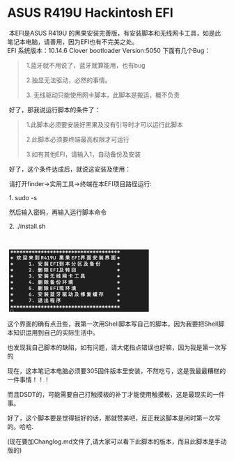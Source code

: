#  ASUS R419U Hackintosh EFI 


​      本EFI是ASUS R419U 的黑果安装完善版，有安装脚本和无线网卡工具，如是此笔记本电脑，请善用，因为EFI也有不完美之处。
​        
       EFI 系统版本：10.14.6
       Clover bootloader Version:5050
​	下面有几个Bug：

> ​			1.蓝牙就不用说了，蓝牙就算能用，也有bug
>
> ​			2.独显无法驱动，必然的事情。
>
> ​			3. 无线驱动只能使用网卡脚本，此脚本是搬运，概不负责

​            好了，那我说运行脚本的条件了：

> ​				1.此脚本必须要安装好黑果及没有引导时才可以运行此脚本
>
> ​				2.此脚本必须要终端最高权限才可运行
>
> ​				3.如有其他EFI，请输入1，自动备份及安装

​	好了，这个条件达成后，就说这安装及使用：

​			请打开finder->实用工具->终端在本EFI项目路径运行:

​		       1. sudo -s

​				然后输入密码，再输入运行脚本命令

​			  2. ./install.sh

​				

​	![](https://github.com/fromleige/ASUS-R419U-Hackintosh-EFI/blob/master/images/readme/test1.png)

​        这个界面的确有点丑些，我第一次用Shell脚本写自己的脚本，因为我要把Shell脚本知识运用到自己的实际生活中。

​	  也发现我自己脚本的缺陷，如有问题，请大佬指点错误也好嘛，因为我是第一次写的

​      现在，这本笔记本电脑必须要305固件版本里安装，不然吃亏，这是我最最糟糕的一件事情！！！

​       而且DSDT的，可能需要自己打触摸板的补丁才能使用触摸板，这是最现实的一件事。

​      好了，这个脚本要是觉得挺好的话，那就赞美吧，反正我这脚本是闲时第一次写的。哈哈.

 (现在要加Changlog.md文件了,请大家可以看下此脚本的版本，而且此脚本是手动版的)


